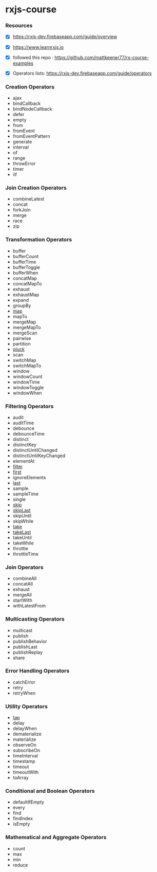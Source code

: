 # rxjs-course 

### Resources
- [x] https://rxjs-dev.firebaseapp.com/guide/overview
- [x] https://www.learnrxjs.io
- [x] followed this repo : https://github.com/mattkeener77/rx-course-examples
- [x] Operators lists: https://rxjs-dev.firebaseapp.com/guide/operators


### Creation Operators
* ajax
* bindCallback
* bindNodeCallback
* defer
* empty
* from
* fromEvent
* fromEventPattern
* generate
* interval
* of
* range
* throwError
* timer
* iif
### Join Creation Operators
* combineLatest
* concat
* forkJoin
* merge
* race
* zip
### Transformation Operators
* buffer
* bufferCount
* bufferTime
* bufferToggle
* bufferWhen
* concatMap
* concatMapTo
* exhaust
* exhaustMap
* expand
* groupBy
* [map](https://github.com/mdabdulripon/rxjs-course/blob/map-filter/src/map-filter.js)
* mapTo
* mergeMap
* mergeMapTo
* mergeScan
* pairwise
* partition
* [pluck](https://github.com/mdabdulripon/rxjs-course/blob/pluck/src/pluck.js)
* scan
* switchMap
* switchMapTo
* window
* windowCount
* windowTime
* windowToggle
* windowWhen
### Filtering Operators
* audit
* auditTime
* debounce
* debounceTime
* distinct
* distinctKey
* distinctUntilChanged
* distinctUntilKeyChanged
* elementAt
* [filter](https://github.com/mdabdulripon/rxjs-course/blob/map-filter/src/map-filter.js)
* [first](https://github.com/mdabdulripon/rxjs-course/blob/first-last-start-with/src/first-last-start-with.js)
* ignoreElements
* [last](https://github.com/mdabdulripon/rxjs-course/blob/first-last-start-with/src/first-last-start-with.js)
* sample
* sampleTime
* single
* [skip](https://github.com/mdabdulripon/rxjs-course/blob/skip/src/skip.js)
* [skipLast](https://github.com/mdabdulripon/rxjs-course/blob/skip/src/skip.js)
* skipUntil
* skipWhile
* [take](https://github.com/mdabdulripon/rxjs-course/blob/take/src/take.js)
* [takeLast](https://github.com/mdabdulripon/rxjs-course/blob/take/src/take.js)
* takeUntil
* takeWhile
* throttle
* throttleTime
### Join Operators
* combineAll
* concatAll
* exhaust
* mergeAll
* startWith
* withLatestFrom
###  Multicasting Operators
* multicast
* publish
* publishBehavior
* publishLast
* publishReplay
* share
###  Error Handling Operators
* catchError
* retry
* retryWhen
###  Utility Operators
* [tap](https://github.com/mdabdulripon/rxjs-course/blob/tap/src/tap.js)
* delay
* delayWhen
* dematerialize
* materialize
* observeOn
* subscribeOn
* timeInterval
* timestamp
* timeout
* timeoutWith
* toArray
### Conditional and Boolean Operators
* defaultIfEmpty
* every
* find
* findIndex
* isEmpty
###  Mathematical and Aggregate Operators
* count
* max
* min
* reduce
